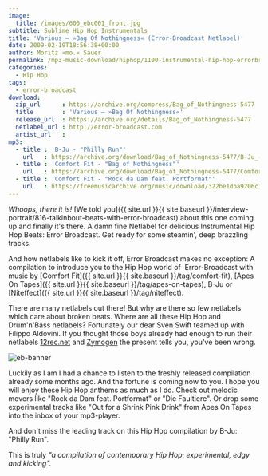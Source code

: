 ```yaml
---
image:
  title: /images/600_ebc001_front.jpg
subtitle: Sublime Hip Hop Instrumentals
title: 'Various – »Bag Of Nothingness« (Error-Broadcast Netlabel)'
date: 2009-02-19T18:56:38+00:00
author: Moritz »mo.« Sauer
permalink: /mp3-music-download/hiphop/1100-instrumental-hip-hop-errorbroadcast-netlabel
categories:
  - Hip Hop
tags:
  - error-broadcast
download:
  zip_url      : https://archive.org/compress/Bag_of_Nothingness-5477
  title        : 'Various – »Bag Of Nothingness«'
  release_url  : https://archive.org/details/Bag_of_Nothingness-5477
  netlabel_url : http://error-broadcast.com
  artist_url   : 
mp3:
  - title : 'B-Ju - "Philly Run"'
    url   : https://archive.org/download/Bag_of_Nothingness-5477/B-Ju_-_08_-_Philly_Run.mp3
  - title : 'Comfort Fit - "Bag of Nothingness"'
    url   : https://archive.org/download/Bag_of_Nothingness-5477/Comfort_Fit_-_10_-_Bag_of_Nothingness.mp3
  - title : 'Comfort Fit - "Rock da Dam feat. Portformat"'
    url   : https://freemusicarchive.org/music/download/322be1dba9206c73d9a8309c95b15066e05f0b0b
---
```

_Whoops, there it is!_ [We told you]({{ site.url }}{{ site.baseurl }}/interview-portrait/816-talkinbout-beats-with-error-broadcast) about this one coming up and finally it's there. A damn fine Netlabel for delicious Instrumental Hip Hop Beats: Error Broadcast. Get ready for some steamin', deep brazzling tracks.<!--more-->

And how netlabels like to kick it off, Error Broadcast makes no exception: A compilation to introduce you to the Hip Hop world of  Error-Broadcast with music by [Comfort Fit]({{ site.url }}{{ site.baseurl }}/tag/comfort-fit), [Apes On Tapes]({{ site.url }}{{ site.baseurl }}/tag/apes-on-tapes), B-Ju or [Niteffect]({{ site.url }}{{ site.baseurl }}/tag/niteffect).

There are many netlabels out there! But why are there so few netlabels which care about broken beats. Where are all these Hip Hop and Drum'n'Bass netlabels? Fortunately our dear Sven Swift teamed up with Filippo Aldovini. If you thought those boys already had enough to run their netlabels <a href="http://12rec.net" target="_blank">12rec.net</a> and <a href="http://www.zymogen.net/" target="_blank">Zymogen</a> the present tells you, you've been wrong.

<img class="alignnone size-full wp-image-1110" title="eb-banner" src="{{ site.url }}{{ site.baseurl }}/images/eb-banner.jpg">

Luckily as I am I had a chance to listen to the freshly released compilation already some months ago. And the fortune is coming now to you. I hope you will enjoy these Hip Hop anthems as much as I do. Check out melodic movers like "Rock da Dam feat. Portformat" or "Die Faultiere". Or drop some experimental tracks like "Out for a Shrink Pink Drink" from Apes On Tapes into the inbox of your mp3-player.

And don't miss the leading track on this Hip Hop compilation by B-Ju: "Philly Run".

This is truly _"a compilation of contemporary Hip Hop: experimental, edgy and kicking"._

